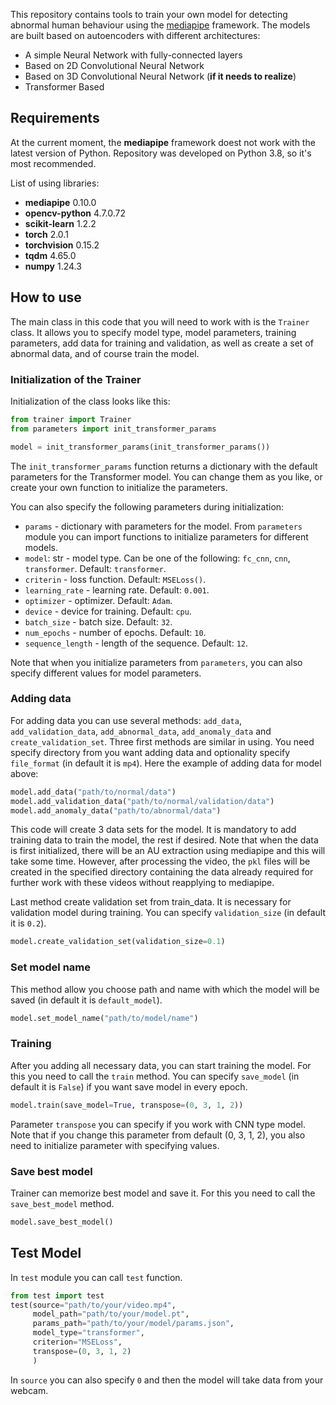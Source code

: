This repository contains tools to train your own model for detecting abnormal human behaviour using the [mediapipe](https://developers.google.com/mediapipe) framework. The models are built based on autoencoders with different architectures:
* A simple Neural Network with fully-connected layers
* Based on 2D Convolutional Neural Network
* Based on 3D Convolutional Neural Network (**if it needs to realize**)
* Transformer Based

## Requirements
At the current moment, the **mediapipe** framework doest not work with the latest version of Python. Repository was developed on Python 3.8, so it's most recommended.

List of using libraries:
* **mediapipe** 0.10.0
* **opencv-python** 4.7.0.72
* **scikit-learn** 1.2.2
* **torch** 2.0.1
* **torchvision** 0.15.2
* **tqdm** 4.65.0
* **numpy** 1.24.3

## How to use
The main class in this code that you will need to work with is the `Trainer` class. It allows you to specify model type, model parameters, training parameters, add data for training and validation, as well as create a set of abnormal data, and of course train the model.


### Initialization of the Trainer
Initialization of the class looks like this:
```python
from trainer import Trainer
from parameters import init_transformer_params

model = init_transformer_params(init_transformer_params())
```
The `init_transformer_params` function returns a dictionary with the default parameters for the Transformer model. You can change them as you like, or create your own function to initialize the parameters.

You can also specify the following parameters during initialization:
* `params` - dictionary with parameters for the model. From `parameters` module you can import functions to initialize parameters for different models.
* `model`: str - model type. Can be one of the following: `fc_cnn`, `cnn`, `transformer`. Default: `transformer`. 
* `criterin` - loss function. Default: `MSELoss()`.
* `learning_rate` - learning rate. Default: `0.001`.
* `optimizer` - optimizer. Default: `Adam`.
* `device` - device for training. Default: `cpu`.
* `batch_size` - batch size. Default: `32`.
* `num_epochs` - number of epochs. Default: `10`.
* `sequence_length` - length of the sequence. Default: `12`.

Note that when you initialize parameters from `parameters`, you can also specify different values for model parameters.

### Adding data
For adding data you can use several methods: `add_data`, `add_validation_data`, `add_abnormal_data`, `add_anomaly_data` and `create_validation_set`. Three first methods are similar in using. You need specify directory from you want adding data and optionality specify `file_format` (in default it is `mp4`). Here the example of adding data for model above:
```python
model.add_data("path/to/normal/data")
model.add_validation_data("path/to/normal/validation/data")
model.add_anomaly_data("path/to/abnormal/data")
```
This code will create 3 data sets for the model. It is mandatory to add training data to train the model, the rest if desired. Note that when the data is first initialized, there will be an AU extraction using mediapipe and this will take some time. However, after processing the video, the `pkl` files will be created in the specified directory containing the data already required for further work with these videos without reapplying to mediapipe.

Last method create validation set from train_data. It is necessary for validation model during training. You can specify `validation_size` (in default it is `0.2`).
```python
model.create_validation_set(validation_size=0.1)
```
### Set model name
This method allow you choose path and name with which the model will be saved (in default it is `default_model`).
```python
model.set_model_name("path/to/model/name")
```
### Training
After you adding all necessary data, you can start training the model. For this you need to call the `train` method. You can specify `save_model` (in default it is `False`) if you want save model in every epoch.
```python
model.train(save_model=True, transpose=(0, 3, 1, 2))
```
Parameter `transpose` you can specify if you work with CNN type model. Note that if you change this parameter from default (0, 3, 1, 2), you also need to initialize parameter with specifying values.
### Save best model
Trainer can memorize best model and save it. For this you need to call the `save_best_model` method.
```python
model.save_best_model()
```

## Test Model
In `test` module you can call `test` function.
```python
from test import test
test(source="path/to/your/video.mp4",
     model_path="path/to/your/model.pt",
     params_path="path/to/your/model/params.json",
     model_type="transformer",
     criterion="MSELoss",
     transpose=(0, 3, 1, 2)
     )
```

In `source` you can also specify `0` and then the model will take data from your webcam.